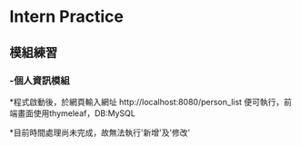 # Intern Practice

## 模組練習

### -個人資訊模組

*程式啟動後，於網頁輸入網址 http://localhost:8080/person_list 
便可執行，前端畫面使用thymeleaf，DB:MySQL

*目前時間處理尚未完成，故無法執行'新增'及'修改'

